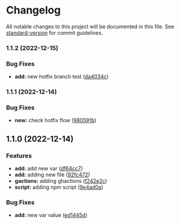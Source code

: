 # Changelog

All notable changes to this project will be documented in this file. See [standard-version](https://github.com/conventional-changelog/standard-version) for commit guidelines.

### 1.1.2 (2022-12-15)


### Bug Fixes

* **add:** new hotfix branch test ([da4034c](https://github.com/shrouti1507/ShroutiGangopadhyay/commit/da4034c661d9724c13e6c2390c52affcd3d2b8b4))

### 1.1.1 (2022-12-14)


### Bug Fixes

* **new:** check hotfix flow ([980591b](https://github.com/shrouti1507/ShroutiGangopadhyay/commit/980591b5ac8b696a22fd3c17fa7c4982581d2207))

## 1.1.0 (2022-12-14)


### Features

* **add:** add new var ([df64cc7](https://github.com/shrouti1507/ShroutiGangopadhyay/commit/df64cc735da71c43f53e1767cf44e521f112ed3d))
* **add:** adding new file ([92fc472](https://github.com/shrouti1507/ShroutiGangopadhyay/commit/92fc472eac41d05c74e16056c33eef2ad0c009e8))
* **gactions:** adding ghactions ([f242e2c](https://github.com/shrouti1507/ShroutiGangopadhyay/commit/f242e2cde2684eaaa73afeb86e6cdfe922098459))
* **script:** adding npm script ([9e4ad0a](https://github.com/shrouti1507/ShroutiGangopadhyay/commit/9e4ad0adddb01aedfde3c536543e31eb6ea5cece))


### Bug Fixes

* **add:** new var value ([ed1445d](https://github.com/shrouti1507/ShroutiGangopadhyay/commit/ed1445d31a5495ef71086da8e2ba7d58f574e5d4))
